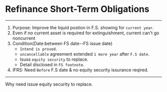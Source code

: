 # Refinance Short-Term Obligations  
----------------
1. Purpose: Improve the liquid postion in F.S. showing for `current year`. 
2. Even if no current asset is required for extinguishment, current can't go noncurrent
3. Condition(Date:between FS date--FS issue date)
     * `Intend is proved`.
     * `uncancellable` agreement extended `1 more year` after `F.S date`.
     * Isuss `equity security` to replace.
     * Detail disclosed in `FS footnote`. 
4. IFRS: Need `Before` F.S date & no equity security issurance reqired.
-------------------

Why need issue equity security to replace.
